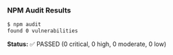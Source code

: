 ### NPM Audit Results

```bash
$ npm audit
found 0 vulnerabilities
```

**Status:** ✅ PASSED (0 critical, 0 high, 0 moderate, 0 low)
